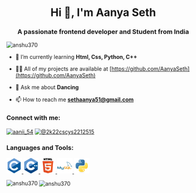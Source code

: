 <h1 align="center">Hi 👋, I'm Aanya Seth</h1>
<h3 align="center">A passionate frontend developer and Student from India</h3>

<p align="left"> <img src="https://komarev.com/ghpvc/?username=anshu370&label=Profile%20views&color=0e75b6&style=flat" alt="anshu370" /> </p>

- 🌱 I’m currently learning **Html, Css, Python, C++**

- 👨‍💻 All of my projects are available at [https://github.com/AanyaSeth](https://github.com/AanyaSeth)

- 💬 Ask me about **Dancing**

- 📫 How to reach me **sethaanya51@gmail.com**

<h3 align="left">Connect with me:</h3>
<p align="left">
<a href="https://instagram.com/aanii_54" target="blank"><img align="center" src="https://raw.githubusercontent.com/rahuldkjain/github-profile-readme-generator/master/src/images/icons/Social/instagram.svg" alt="aanii_54" height="30" width="40" /></a>
<a href="https://www.hackerrank.com/@2k22cscys2212515" target="blank"><img align="center" src="https://raw.githubusercontent.com/rahuldkjain/github-profile-readme-generator/master/src/images/icons/Social/hackerrank.svg" alt="@2k22cscys2212515" height="30" width="40" /></a>
</p>

<h3 align="left">Languages and Tools:</h3>
<p align="left"> <a href="https://www.cprogramming.com/" target="_blank" rel="noreferrer"> <img src="https://raw.githubusercontent.com/devicons/devicon/master/icons/c/c-original.svg" alt="c" width="40" height="40"/> </a> <a href="https://www.w3schools.com/cpp/" target="_blank" rel="noreferrer"> <img src="https://raw.githubusercontent.com/devicons/devicon/master/icons/cplusplus/cplusplus-original.svg" alt="cplusplus" width="40" height="40"/> </a> <a href="https://www.w3.org/html/" target="_blank" rel="noreferrer"> <img src="https://raw.githubusercontent.com/devicons/devicon/master/icons/html5/html5-original-wordmark.svg" alt="html5" width="40" height="40"/> </a> <a href="https://www.mysql.com/" target="_blank" rel="noreferrer"> <img src="https://raw.githubusercontent.com/devicons/devicon/master/icons/mysql/mysql-original-wordmark.svg" alt="mysql" width="40" height="40"/> </a> <a href="https://www.python.org" target="_blank" rel="noreferrer"> <img src="https://raw.githubusercontent.com/devicons/devicon/master/icons/python/python-original.svg" alt="python" width="40" height="40"/> </a> </p>

<p><img align="left" src="https://github-readme-stats.vercel.app/api/top-langs?username=anshu370&show_icons=true&locale=en&layout=compact" alt="anshu370" /></p>

<p>&nbsp;<img align="center" src="https://github-readme-stats.vercel.app/api?username=anshu370&show_icons=true&locale=en" alt="anshu370" /></p>

